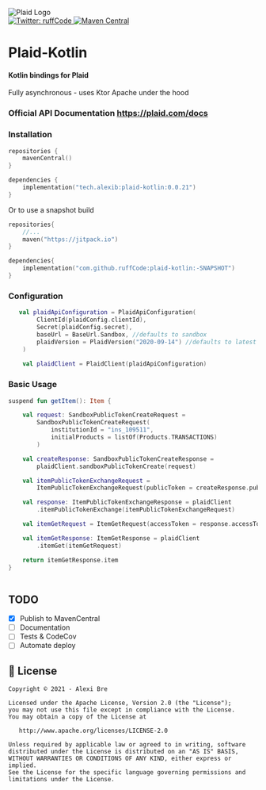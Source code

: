 ![Plaid Logo](https://plaid.com/assets/img/navbar/logo.svg)
<br>
<a href="https://twitter.com/ruffCode" target="_blank">
<img alt="Twitter: ruffCode" src="https://img.shields.io/twitter/follow/ruffCode.svg?style=social" />
</a>
[![Maven Central](https://img.shields.io/maven-central/v/tech.alexib/plaid-kotlin.svg?label=Maven%20Central)](https://search.maven.org/search?q=g:%22tech.alexib%22%20AND%20a:%22plaid-kotlin%22)

# Plaid-Kotlin
#### Kotlin bindings for Plaid
Fully asynchronous - uses Ktor Apache under the hood
### Official API Documentation <a href="https://plaid.com/docs/" target="_blank">https://plaid.com/docs </a>

### Installation 
```kotlin
repositories {
    mavenCentral()
}

dependencies {
    implementation("tech.alexib:plaid-kotlin:0.0.21")
}
```
Or to use a snapshot build
```kotlin
repositories{
    //...
    maven("https://jitpack.io")
}

dependencies{
    implementation("com.github.ruffCode:plaid-kotlin:-SNAPSHOT")
}
```
### Configuration

```kotlin
   val plaidApiConfiguration = PlaidApiConfiguration(
        ClientId(plaidConfig.clientId),
        Secret(plaidConfig.secret),
        baseUrl = BaseUrl.Sandbox, //defaults to sandbox
        plaidVersion = PlaidVersion("2020-09-14") //defaults to latest
    )
    
    val plaidClient = PlaidClient(plaidApiConfiguration)
```

### Basic Usage
```kotlin
suspend fun getItem(): Item {

    val request: SandboxPublicTokenCreateRequest =
        SandboxPublicTokenCreateRequest(
            institutionId = "ins_109511",
            initialProducts = listOf(Products.TRANSACTIONS)
        )

    val createResponse: SandboxPublicTokenCreateResponse =
        plaidClient.sandboxPublicTokenCreate(request)

    val itemPublicTokenExchangeRequest =
        ItemPublicTokenExchangeRequest(publicToken = createResponse.publicToken)

    val response: ItemPublicTokenExchangeResponse = plaidClient
        .itemPublicTokenExchange(itemPublicTokenExchangeRequest)

    val itemGetRequest = ItemGetRequest(accessToken = response.accessToken)

    val itemGetResponse: ItemGetResponse = plaidClient
        .itemGet(itemGetRequest)

    return itemGetResponse.item
}
 
```
## TODO

- [X] Publish to MavenCentral
- [ ] Documentation
- [ ] Tests & CodeCov
- [ ] Automate deploy

## 📝 License

```
Copyright © 2021 - Alexi Bre

Licensed under the Apache License, Version 2.0 (the "License");
you may not use this file except in compliance with the License.
You may obtain a copy of the License at

   http://www.apache.org/licenses/LICENSE-2.0

Unless required by applicable law or agreed to in writing, software
distributed under the License is distributed on an "AS IS" BASIS,
WITHOUT WARRANTIES OR CONDITIONS OF ANY KIND, either express or implied.
See the License for the specific language governing permissions and
limitations under the License.
```
